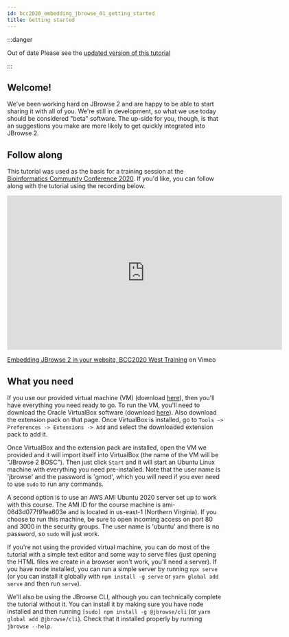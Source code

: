 ```yaml
---
id: bcc2020_embedding_jbrowse_01_getting_started
title: Getting started
---
```


:::danger

Out of date Please see the
[updated version of this tutorial](/docs/tutorials/embed_linear_genome_view/01_introduction)

:::

## Welcome!

We've been working hard on JBrowse 2 and are happy to be able to start sharing
it with all of you. We're still in development, so what we use today should be
considered "beta" software. The up-side for you, though, is that an suggestions
you make are more likely to get quickly integrated into JBrowse 2.

## Follow along

This tutorial was used as the basis for a training session at the
[Bioinformatics Community Conference 2020](https://bcc2020.github.io/). If you'd
like, you can follow along with the tutorial using the recording below.

<iframe
  src="https://player.vimeo.com/video/454059086"
  width="640"
  height="360"
  frameborder="0"
  allow="autoplay; fullscreen"
  allowfullscreen
></iframe>

[Embedding JBrowse 2 in your website, BCC2020 West Training](https://vimeo.com/454059086)
on Vimeo

## What you need

If you use our provided virtual machine (VM) (download
[here](https://jbrowse-tutorials.s3.amazonaws.com/JBrowse%202%20BOSC.ova)), then
you'll have everything you need ready to go. To run the VM, you'll need to
download the Oracle VirtualBox software (download
[here](https://www.virtualbox.org/wiki/Downloads)). Also download the extension
pack on that page. Once VirtualBox is installed, go to
`Tools -> Preferences -> Extensions -> Add` and select the downloaded extension
pack to add it.

Once VirtualBox and the extension pack are installed, open the VM we provided
and it will import itself into VirtualBox (the name of the VM will be "JBrowse 2
BOSC"). Then just click `Start` and it will start an Ubuntu Linux machine with
everything you need pre-installed. Note that the user name is 'jbrowse' and the
password is 'gmod', which you will need if you ever need to use `sudo` to run
any commands.

A second option is to use an AWS AMI Ubuntu 2020 server set up to work with this
course. The AMI ID for the course machine is ami-06d3d077f91ea603e and is
located in us-east-1 (Northern Virginia). If you choose to run this machine, be
sure to open incoming access on port 80 and 3000 in the security groups. The
user name is 'ubuntu' and there is no password, so `sudo` will just work.

If you're not using the provided virtual machine, you can do most of the
tutorial with a simple text editor and some way to serve files (just opening the
HTML files we create in a browser won't work, you'll need a server). If you have
node installed, you can run a simple server by running `npx serve` (or you can
install it globally with `npm install -g serve` or `yarn global add serve` and
then run `serve`).

We'll also be using the JBrowse CLI, although you can technically complete the
tutorial without it. You can install it by making sure you have node installed
and then running `[sudo] npm install -g @jbrowse/cli` (or
`yarn global add @jbrowse/cli`). Check that it installed properly by running
`jbrowse --help`.
